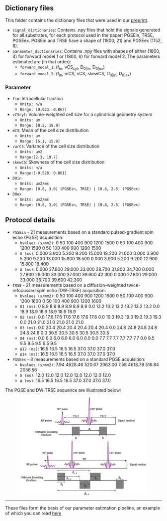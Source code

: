 ## Dictionary files
This folder contains the dictionary files that were used in our [preprint](https://doi.org/10.1101/2024.07.15.24310280).

- `signal_dictionaries`: Contains .npy files that hold the signals generated for all substrates, for each protocol used in the paper: PGSEin, TRSE, PGSEex. PGSEin and TRSE have a shape of (1800, 21) and PGSEex (1152, 8).
- `parameter_dictionaries`: Contains .npy files with shapes of either (1800, 4) for forward model 1 or (1800, 6) for forward model 2. The parameters estimated are (in that order):
	- `forward_model_1`: (f<sub>in</sub>, vCS<sub>cyl</sub>, D<sub>0|in</sub>, D<sub>0|ex</sub>)
	- `forward_model_2`: (f<sub>in</sub>, mCS, vCS, skewCS, D<sub>0|in</sub>, D<sub>0|ex</sub>)

### Parameter
- `fin`: Intracellular fraction
	- `Units: n/a`
	- `Range: [0.023, 0.867]`
- `vCScyl`: Volume-weighted cell size for a cylindrical geometry system
	- `Units: μm`
	- `Range: [8.2, 19.9]`
- `mCS`: Mean of the cell size distribution
	- `Units: μm`
	- `Range: [6,1, 15.9]`
- `varCS`: Variance of the cell size distribution
	- `Units: μm2`
	- `Range:[2.3, 19.7]`
- `skewCS`: Skewness of the cell size distribution
	- `Units: n/a`
	- `Range:[-0.528, 0.861]`
- `D0in`
	- `Units: μm2/ms`
	- `Range: [0.8, 3.0] (PGSEin, TRSE) | [0.8, 2.5] (PGSEex)`
- `D0ex`
	- `Units: μm2/ms`
	- `Range: [0.8, 3.0] (PGSEin, TRSE) | [0.8, 2.5] (PGSEex)`

## Protocol details
- `PGSEin` - 21 measurements based on a standard pulsed-gradient spin echo (PGSE) acquisition:
	- `bvalues (s/mm2)`: 0 50 100 400 900 1200 1500 0 50 100 400 900 1200 1500 0 50 100 400 900 1200 1500
	- `δ (ms)`: 0.000 3.900 5.200 9.200 15.000 18.200 21.000 0.000 3.900 5.200 9.200 13.000 15.800 18.500 0.000 3.900 5.200 9.200 12.900 15.800 18.400
	- `Δ (ms)`: 0.000 27.800 29.000 33.000 28.700 31.800 34.700 0.000 27.800 29.000 33.000 37.000 39.600 42.300 0.000 27.800 29.000 33.000 36.700 39.600 42.300
- `TRSE` - 21 measurements based on a diffusion-weighted twice-refocussed spin echo (DW-TRSE) acquisition:
	- `bvalues (s/mm2)`: 0 50 100 400 900 1200 1600 0 50 100 400 900 1200 1600 0 50 100 400 900 1200 1600
	- `δ1 (ms)`: 0 8.9 8.9 8.9 8.9 8.9 8.9 0.0 13.2 13.2 13.2 13.2 13.2 13.2 0.0 18.9 18.9 18.9 18.9 18.9 18.9
	- `δ2 (ms)`: 0.0 17.6 17.6 17.6 17.6 17.6 17.6 0.0 19.3 19.3 19.3 19.3 19.3 19.3 0.0 21.0 21.0 21.0 21.0 21.0 21.0
	- `δ3 (ms)`: 0.0 20.4 20.4 20.4 20.4 20.4 20.4 0.0 24.8 24.8 24.8 24.8 24.8 24.8 0.0 30.5 30.5 30.5 30.5 30.5 30.5
	- `δ4 (ms)`: 0.0 6.0 6.0 6.0 6.0 6.0 6.0 0.0 7.7 7.7 7.7 7.7 7.7 7.7 0.0 9.5 9.5 9.5 9.5 9.5 9.5
	- `Δ12 (ms)`: 16.5 16.5 16.5 16.5 37.0 37.0 37.0 37.0
	- `Δ14 (ms)`: 16.5 16.5 16.5 16.5 37.0 37.0 37.0 37.0
- `PGSEex` - 8 measurements based on a standard PGSE acquisition:
	- `bvalues (s/mm2)`: 7.94 4628.46 520.07 2063.00 7.58 4618.79 516.84 2056.56
	- `δ (ms)`: 12.0 12.0 12.0 12.0 12.0 12.0 12.0 12.0
	- `Δ (ms)`: 16.5 16.5 16.5 16.5 37.0 37.0 37.0 37.0


The PGSE and DW-TRSE sequence are illustrated below:

<p align="center">
  <img src="https://github.com/radiomicsgroup/dMRIMC/blob/main/imgs/gradient_img.jpg" width="80%" />
</p>


---

These files form the basis of our parameter estimation pipeline, an example of which you can read [here](https://github.com/radiomicsgroup/dMRIMC/blob/main/manuals/parameter_estimation.md)


